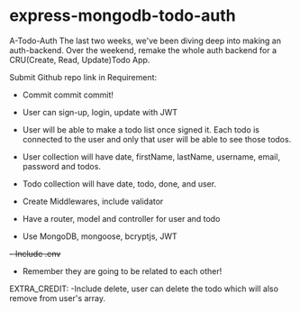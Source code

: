 # express-mongodb-todo-auth


A-Todo-Auth
The last two weeks, we've been diving deep into making an auth-backend.
Over the weekend, remake the whole auth backend for a CRU(Create, Read, Update)Todo App.

Submit Github repo link in
Requirement:
- Commit commit commit!
- User can sign-up, login, update with JWT

- User will be able to make a todo list once signed it. Each todo is connected to the user and only that user will be able to see those todos.

- User collection will have date, firstName, lastName, username, email, password and todos.

- Todo collection will have date, todo, done, and user.

- Create Middlewares, include validator

- Have a router, model and controller for user and todo

- Use MongoDB, mongoose, bcryptjs, JWT

~~- Include .env~~

* Remember they are going to be related to each other!

EXTRA_CREDIT:
-Include delete, user can delete the todo which will also remove from user's array.